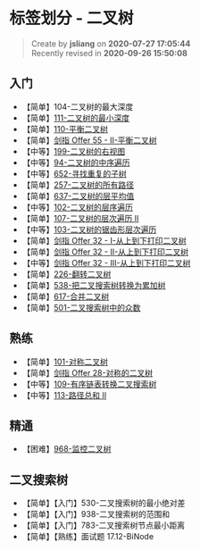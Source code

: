 标签划分 - 二叉树
===

> Create by **jsliang** on **2020-07-27 17:05:44**  
> Recently revised in **2020-09-26 15:50:08**

## 入门

* 【简单】104-二叉树的最大深度
* 【简单】[111-二叉树的最小深度](https://leetcode-cn.com/problems/minimum-depth-of-binary-tree/)
* 【简单】[110-平衡二叉树](https://leetcode-cn.com/problems/balanced-binary-tree/)
* 【简单】[剑指 Offer 55 - II-平衡二叉树](https://leetcode-cn.com/problems/ping-heng-er-cha-shu-lcof/)
* 【中等】[199-二叉树的右视图](https://leetcode-cn.com/problems/binary-tree-right-side-view)
* 【中等】[94-二叉树的中序遍历](https://leetcode-cn.com/problems/binary-tree-inorder-traversal/)
* 【中等】[652-寻找重复的子树](https://leetcode-cn.com/problems/find-duplicate-subtrees/)
* 【简单】[257-二叉树的所有路径](https://leetcode-cn.com/problems/binary-tree-paths/)
* 【简单】[637-二叉树的层平均值](https://leetcode-cn.com/problems/average-of-levels-in-binary-tree/)
* 【中等】[102-二叉树的层序遍历](https://leetcode-cn.com/problems/binary-tree-level-order-traversal/)
* 【简单】[107-二叉树的层次遍历 II](https://leetcode-cn.com/problems/binary-tree-level-order-traversal-ii/)
* 【中等】[103-二叉树的锯齿形层次遍历](https://leetcode-cn.com/problems/binary-tree-zigzag-level-order-traversal/)
* 【简单】[剑指 Offer 32 - I-从上到下打印二叉树](https://leetcode-cn.com/problems/cong-shang-dao-xia-da-yin-er-cha-shu-lcof/)
* 【简单】[剑指 Offer 32 - II-从上到下打印二叉树](https://leetcode-cn.com/problems/cong-shang-dao-xia-da-yin-er-cha-shu-ii-lcof/)
* 【中等】[剑指 Offer 32 - III-从上到下打印二叉树](https://leetcode-cn.com/problems/cong-shang-dao-xia-da-yin-er-cha-shu-iii-lcof/)
* 【简单】[226-翻转二叉树](https://leetcode-cn.com/problems/invert-binary-tree/)
* 【简单】[538-把二叉搜索树转换为累加树](https://leetcode-cn.com/problems/convert-bst-to-greater-tree/)
* 【简单】[617-合并二叉树](https://leetcode-cn.com/problems/merge-two-binary-trees/)
* 【简单】[501-二叉搜索树中的众数](https://leetcode-cn.com/problems/find-mode-in-binary-search-tree/)

## 熟练

* 【简单】[101-对称二叉树](https://leetcode-cn.com/problems/symmetric-tree/)
* 【简单】[剑指 Offer 28-对称的二叉树](https://leetcode-cn.com/problems/dui-cheng-de-er-cha-shu-lcof/)
* 【中等】[109-有序链表转换二叉搜索树](https://leetcode-cn.com/problems/convert-sorted-list-to-binary-search-tree/)
* 【中等】[113-路径总和 II](https://leetcode-cn.com/problems/path-sum-ii/)

## 精通

* 【困难】[968-监控二叉树](https://leetcode-cn.com/problems/binary-tree-cameras/)

## 二叉搜索树

* 【简单】【入门】530-二叉搜索树的最小绝对差
* 【简单】【入门】938-二叉搜索树的范围和
* 【简单】【入门】783-二叉搜索树节点最小距离
* 【简单】【熟练】面试题 17.12-BiNode